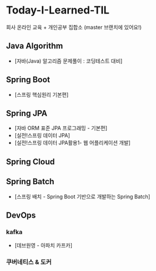 # Today-I-Learned-TIL
회사 온라인 교육 + 개인공부 집합소
(master 브랜치에 있어요!)

## Java Algorithm
 * [자바(Java) 알고리즘 문제풀이 : 코딩테스트 대비]
## Spring Boot
 * [스프링 핵심원리 기본편]
## Spring JPA
 * [자바 ORM 표준 JPA 프로그래밍 - 기본편]
 * [실전!스프링 데이터 JPA]
 * [실전!스프링 데이터 JPA활용1- 웹 어플리케이션 개발]
## Spring Cloud

## Spring Batch
  * [스프링 배치 - Spring Boot 기반으로 개발하는 Spring Batch]
## DevOps
### kafka
  * [데브원영 - 아파치 카프카]
### 쿠버네티스 & 도커
